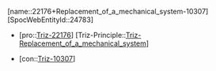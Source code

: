 ﻿---
type: TrizContradiction
aliases:
- 22176+Replacement_of_a_mechanical_system-10307
license: CC BY-SA 4.0
copyright: https://github.com/SpocWeb
IsDeleted: false
IsReadOnly: false
Confidential: public
tags: 
- Triz/Contradiction
---
[name::22176+Replacement_of_a_mechanical_system-10307]
[SpocWebEntityId::24783]
+ [pro::[Triz-22176](Triz-22176)]
[Triz-Principle::[Triz-Replacement_of_a_mechanical_system](tech/Triz/Principle/Triz-Replacement_of_a_mechanical_system.md)]
- [con::[Triz-10307](Triz-10307)]

